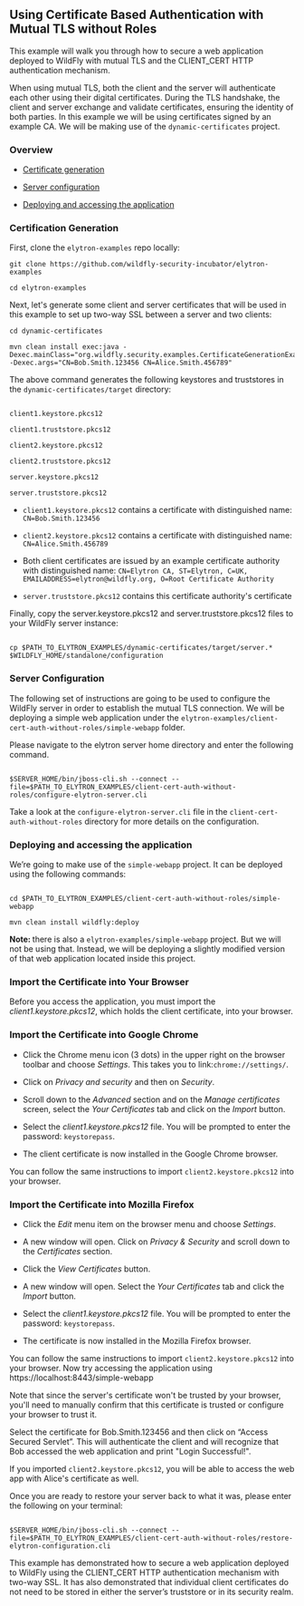 ## Using Certificate Based Authentication with Mutual TLS without Roles

This example will walk you through how to secure a web application deployed to WildFly with mutual TLS and the CLIENT_CERT HTTP authentication mechanism.

When using mutual TLS, both the client and the server will authenticate each other using their digital certificates. During the TLS handshake, the client and server exchange and validate certificates, ensuring the identity of both parties. In this example we will be using certificates signed by an example CA. We will be making use of the `dynamic-certificates` project.

### Overview

* [ Certificate generation ](#certGeneration)

* [ Server configuration ](#serverConfiguration)

* [ Deploying and accessing the application ](#deployingApp)

<a  name="certGeneration"></a>

### Certification Generation

First, clone the `elytron-examples` repo locally:
```
git clone https://github.com/wildfly-security-incubator/elytron-examples

cd elytron-examples
```

Next, let's generate some client and server certificates that will be used in this example to set up two-way SSL between a server and two clients:

```
cd dynamic-certificates

mvn clean install exec:java -Dexec.mainClass="org.wildfly.security.examples.CertificateGenerationExample" -Dexec.args="CN=Bob.Smith.123456 CN=Alice.Smith.456789"
```

The above command generates the following keystores and truststores in the `dynamic-certificates/target` directory:

```

client1.keystore.pkcs12

client1.truststore.pkcs12

client2.keystore.pkcs12

client2.truststore.pkcs12

server.keystore.pkcs12

server.truststore.pkcs12

```

*  `client1.keystore.pkcs12` contains a certificate with distinguished name: `CN=Bob.Smith.123456`

*  `client2.keystore.pkcs12` contains a certificate with distinguished name: `CN=Alice.Smith.456789`

* Both client certificates are issued by an example certificate authority with distinguished name: `CN=Elytron CA, ST=Elytron, C=UK, EMAILADDRESS=elytron@wildfly.org, O=Root Certificate Authority`

*  `server.truststore.pkcs12` contains this certificate authority's certificate

Finally, copy the server.keystore.pkcs12 and server.truststore.pkcs12 files to your WildFly server instance:
```

cp $PATH_TO_ELYTRON_EXAMPLES/dynamic-certificates/target/server.* $WILDFLY_HOME/standalone/configuration

```
<a  name="serverConfiguration"></a>

### Server Configuration
The following set of instructions are going to be used to configure the WildFly server in order to establish the mutual TLS connection. We will be deploying a simple web application under the `elytron-examples/client-cert-auth-without-roles/simple-webapp` folder.

Please navigate to the elytron server home directory and enter the following command.
```

$SERVER_HOME/bin/jboss-cli.sh --connect --file=$PATH_TO_ELYTRON_EXAMPLES/client-cert-auth-without-roles/configure-elytron-server.cli

```
Take a look at the `configure-elytron-server.cli` file in the `client-cert-auth-without-roles` directory for more details on the configuration.

<a  name="deployingApp"></a>

### Deploying and accessing the application

We’re going to make use of the `simple-webapp` project. It can be deployed using the following commands:

```

cd $PATH_TO_ELYTRON_EXAMPLES/client-cert-auth-without-roles/simple-webapp

mvn clean install wildfly:deploy

```
<b>Note: </b>there is also a `elytron-examples/simple-webapp` project. But we will not be using that. Instead, we will be deploying a slightly modified version of that web application located inside this project.

### Import the Certificate into Your Browser

Before you access the application, you must import the _client1.keystore.pkcs12_, which holds the client certificate, into your browser.

### Import the Certificate into Google Chrome

 - Click the Chrome menu icon (3 dots) in the upper right on the browser toolbar and choose *Settings*. This takes you to link:`chrome://settings/`.

- Click on *Privacy and security* and then on *Security*.

- Scroll down to the *Advanced* section and on the *Manage certificates* screen, select the *Your Certificates* tab and click on the *Import* button.

- Select the *client1.keystore.pkcs12* file. You will be prompted to enter the password: `keystorepass`.

- The client certificate is now installed in the Google Chrome browser.

You can follow the same instructions to import `client2.keystore.pkcs12` into your browser.

### Import the Certificate into Mozilla Firefox

- Click the *Edit* menu item on the browser menu and choose *Settings*.

- A new window will open. Click on *Privacy & Security* and scroll down to the *Certificates* section.

- Click the *View Certificates* button.

- A new window will open. Select the *Your Certificates* tab and click the *Import* button.

- Select the *client1.keystore.pkcs12* file. You will be prompted to enter the password: `keystorepass`.

- The certificate is now installed in the Mozilla Firefox browser.

You can follow the same instructions to import `client2.keystore.pkcs12` into your browser.
Now try accessing the application using https://localhost:8443/simple-webapp

Note that since the server's certificate won't be trusted by your browser, you'll need to manually confirm that
this certificate is trusted or configure your browser to trust it.

Select the certificate for Bob.Smith.123456 and then click on
“Access Secured Servlet”. This will authenticate the client and will recognize that Bob accessed the web application and print "Login Successful!". 

If you imported `client2.keystore.pkcs12`, you will be able to access the web app with Alice's certificate as well. 

Once you are ready to restore your server back to what it was, please enter the following on your terminal: 

```

$SERVER_HOME/bin/jboss-cli.sh --connect --file=$PATH_TO_ELYTRON_EXAMPLES/client-cert-auth-without-roles/restore-elytron-configuration.cli

```

This example has demonstrated how to secure a web application deployed to WildFly using the CLIENT_CERT HTTP authentication mechanism with two-way SSL. It has also demonstrated that individual client certificates do not need to be stored in either the server’s truststore or in its security realm.
